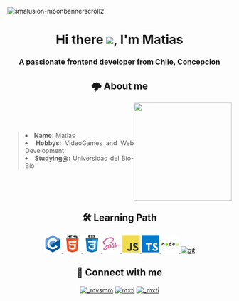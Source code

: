 ![smalusion-moonbannerscroll2](https://user-images.githubusercontent.com/98131860/201795114-a80f3306-adcb-43a0-b28f-b5818c3ae887.gif)


<h1 align="center">Hi there <img src="https://raw.githubusercontent.com/aemmadi/aemmadi/master/wave.gif" width="30">, I'm Matias</h1>
<h3 align="center">A passionate frontend developer from Chile, Concepcion</h3>

<div align="justify">
    <h2 align= "center"> 🌩 About me </h2>
    <img src="https://i.giphy.com/media/ygwYWMzryjq2ka87QY/giphy.webp" align="right" width="220" height="220">
<br><br><br>
 <blockquote>
  <li align>
   <b>Name:</b> Matias</li>
  <li>
  <b>Hobbys:</b> VideoGames and Web Development
  </li>
  <li>
  <b>Studying@: </b> Universidad del Bío-Bío
  </li>
 </blockquote>

</div>


<br><br><br>
<h2 align="center"> 🛠 Learning Path </h2>
<div align="center">
  <a href="https://www.cprogramming.com/" target="_blank" rel="noreferrer"> <img
            src="https://raw.githubusercontent.com/devicons/devicon/master/icons/c/c-original.svg" alt="c" width="40"
            height="40" /> 
  </a>
  <a href="https://www.w3.org/html/" target="_blank" rel="noreferrer"> <img
            src="https://raw.githubusercontent.com/devicons/devicon/master/icons/html5/html5-original-wordmark.svg"
            alt="html5" width="40" height="40" /> 
  </a>
  <a href="https://www.w3schools.com/css/" target="_blank" rel="noreferrer"> <img
            src="https://raw.githubusercontent.com/devicons/devicon/master/icons/css3/css3-original-wordmark.svg"
            alt="css3" width="40" height="40" /> 
  </a>
  <a href="https://sass-lang.com" target="_blank" rel="noreferrer">
    <img src="https://raw.githubusercontent.com/devicons/devicon/master/icons/sass/sass-original.svg" alt="sass" width="40" height="40"/> 
  </a>
  <a href="https://developer.mozilla.org/en-US/docs/Web/JavaScript"
        target="_blank" rel="noreferrer"> <img
            src="https://raw.githubusercontent.com/devicons/devicon/master/icons/javascript/javascript-original.svg"
            alt="javascript" width="40" height="40" /> 
  </a>
  
  <a href="https://www.typescriptlang.org/" target="_blank" rel="noreferrer"> 
    <img src="https://raw.githubusercontent.com/devicons/devicon/master/icons/typescript/typescript-original.svg" 
         alt="typescript" width="40" height="40"/> 
  </a>
  
  <a href="https://nodejs.org" target="_blank" rel="noreferrer">
        <img src="https://raw.githubusercontent.com/devicons/devicon/master/icons/nodejs/nodejs-original-wordmark.svg"
            alt="nodejs" width="40" height="40" /> 
  </a>
  <a href="https://git-scm.com/" target="_blank" rel="noreferrer"> 
    <img src="https://www.vectorlogo.zone/logos/git-scm/git-scm-icon.svg" 
         alt="git" width="40" height="40"/> 
  </a>
</div>


<div align= "center">
  <h2>🔗 Connect with me</h2>
  
<p align= "center">
      <a href="https://twitter.com/_mvsmm" target="blank">
        <img align="center" src="https://raw.githubusercontent.com/rahuldkjain/github-profile-readme-generator/master/src/images/icons/Social/twitter.svg" 
         alt="_mvsmm" height="30" width="40" /></a>
      <a href="https://linkedin.com/in/mxti" target="blank">
        <img align="center" src="https://raw.githubusercontent.com/rahuldkjain/github-profile-readme-generator/master/src/images/icons/Social/linked-in-alt.svg" 
         alt="mxti" height="30" width="40" /></a>
      <a href="https://instagram.com/_mxti" target="blank">
        <img align="center" src="https://raw.githubusercontent.com/rahuldkjain/github-profile-readme-generator/master/src/images/icons/Social/instagram.svg"                    alt="_mxti" height="30" width="40" /></a>
  
  </p>
</div>
